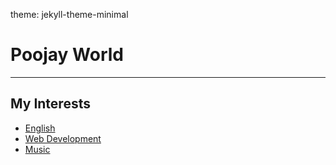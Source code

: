 theme: jekyll-theme-minimal

# Poojay World
---

## My Interests
- [English](./MyEnglish.md)
- [Web Development](./MyWebDev.md)
- [Music](./Mymusic.md)
  



